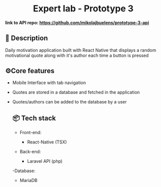 <h1 align="center">Expert lab - Prototype 3</h1>

#### link to API repo: https://github.com/mikolajbuelens/prototype-3-api

## 📜 Description
Daily motivation application built with React Native that displays a random motivational quote along with it's author each time a button is pressed

## ⚙️Core features
- Mobile Interface with tab navigation
- Quotes are stored in a database and fetched in the application
- Quotes/authors can be added to the database by a user

  ## 📦 Tech stack
  - Front-end:
      - React-Native (TSX)

  - Back-end:
      - Laravel API (php)

  -Database:
    - MariaDB
